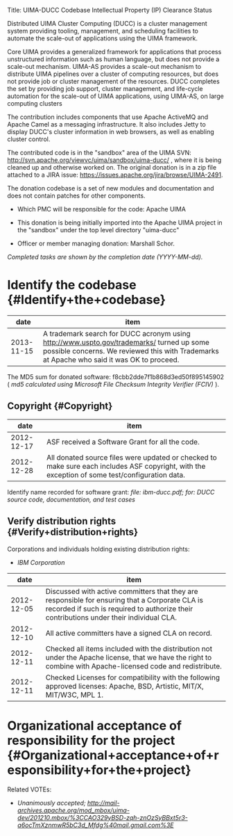 Title: UIMA-DUCC Codebase Intellectual Property (IP) Clearance Status


Distributed UIMA Cluster Computing (DUCC) is a cluster management system providing tooling, management, and scheduling facilities to automate the scale-out of applications using the UIMA framework.


Core UIMA provides a generalized framework for applications that process unstructured information such as human language, but does not provide a scale-out mechanism. UIMA-AS provides a scale-out mechanism to distribute UIMA pipelines over a cluster of computing resources, but does not provide job or cluster management of the resources. DUCC completes the set by providing job support, cluster management, and life-cycle automation for the scale-out of UIMA applications, using UIMA-AS, on large computing clusters


The contribution includes components that use Apache ActiveMQ and Apache Camel as a messaging infrastructure. It also includes Jetty to display DUCC's cluster information in web browsers, as well as enabling cluster control.


The contributed code is in the "sandbox" area of the UIMA SVN: http://svn.apache.org/viewvc/uima/sandbox/uima-ducc/ , where it is being cleaned up and otherwise worked on. The original donation is in a zip file attached to a JIRA issue: https://issues.apache.org/jira/browse/UIMA-2491.


The donation codebase is a set of new modules and documentation and does not contain patches for other components.



- Which PMC will be responsible for the code: Apache UIMA


- This donation is being initially imported into the Apache UIMA project in the "sandbox" under the top level directory "uima-ducc"


- Officer or member managing donation: Marshall Schor.

 _Completed tasks are shown by the completion date (YYYY-MM-dd)._ 


# Identify the codebase {#Identify+the+codebase}

| date | item |
|------|------|
| 2013-11-15 | A trademark search for DUCC acronym using http://www.uspto.gov/trademarks/ turned up some possible concerns. We reviewed this with Trademarks at Apache who said it was OK to proceed. |

The MD5 sum for donated software: f8cbb2dde7f1b868d3ed50f895145902 ( _md5 calculated using Microsoft File Checksum Integrity Verifier (FCIV)_ ).


## Copyright {#Copyright}

| date | item |
|------|------|
| 2012-12-17 | ASF received a Software Grant for all the code. |
| 2012-12-28 | All donated source files were updated or checked to make sure each includes ASF copyright, with the exception of some test/configuration data. |

Identify name recorded for software grant: _file: ibm-ducc.pdf; for: DUCC source code, documentation, and test cases_ 


## Verify distribution rights {#Verify+distribution+rights}

Corporations and individuals holding existing distribution rights:



-  _IBM Corporation_ 

| date | item |
|------|------|
| 2012-12-05 | Discussed with active committers that they are responsible for ensuring that a Corporate CLA is recorded if such is required to authorize their contributions under their individual CLA. |
| 2012-12-10 | All active committers have a signed CLA on record. |
| 2012-12-11 | Checked all items included with the distribution not under the Apache license, that we have the right to combine with Apache-licensed code and redistribute. |
| 2012-12-11 | Checked Licenses for compatibility with the following approved licenses: Apache, BSD, Artistic, MIT/X, MIT/W3C, MPL 1. |

# Organizational acceptance of responsibility for the project {#Organizational+acceptance+of+responsibility+for+the+project}

Related VOTEs:



-  _Unanimously accepted; http://mail-archives.apache.org/mod_mbox/uima-dev/201210.mbox/%3CCAO329yBSD-zqh-znOzSyBBxt5r3-a6ocTmXznmwR5bC3d_Mfdg%40mail.gmail.com%3E_ 
